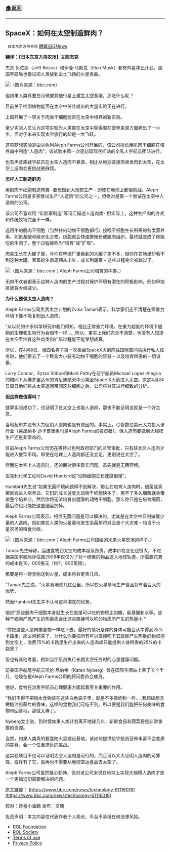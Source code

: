###  [:house:返回](README.md)
---


## SpaceX：如何在太空制造鲜肉？
` 日本东京方舟农场` [轉載自GNews](https://gnews.org/zh-hans/2532341/)

**翻译：【日本东京方舟农场】文龍杰克**
 
杰夫·贝佐斯（Jeff Bezos）和伊隆·马斯克（Elon Musk）都有外星移民计划。美国宇航局也尝试把人类放到尘土飞扬的火星表面。
 
![](https://assets.gnews.org/wp-content/uploads/2022/05/11-30.jpg)（图片来源：bbc.com）
 
但如果人类真要在月球或其他行星上建立太空基地，那吃什么呢？
 
目前关于检测植物能否在太空中茁壮成长的大量实验正在进行。
 
上周开展了一项关于肉类干细胞能否在太空中培养的新实验。
 
至少实验人员认为这项实验为人类能在太空中获得潜在营养来源方面跨出了一小步，但对于未来实现太空旅行的却是一大飞跃。
 
这项梦想实验是由以色列Aleph Farms公司开展的，该公司擅长用肌肉干细胞在培养皿中制造“人造肉”，该试验由第一次造访国际空间站的全私人宇航员团队进行。
 
也有声音质疑宇航员在太空人造肉不靠谱，相比从地球直接简单发肉到太空，在太空上造肉会更挑战更麻烦。
 
**怎样人工制造鲜肉**
 
用肌肉干细胞制造肉类 -要想做到大规模生产 – 即使在地球上都很挑战。Aleph Farms公司是多家尝试生产“人造肉”的公司之一，但绝对是第一个尝试在太空中人造肉的公司。
 
该公司不喜欢用 “实验室制造”等词汇描述人造肉类- 但实际上，这种生产肉的方式和传统牧场完全不一样。
 
选用牛的肌肉干细胞（当然任何动物干细胞都行）投喂干细胞生长所需的各类营养素，如氨基酸和碳水化合物。细胞就会快速繁殖长成肌肉组织，最终就变成了你能吃的牛肉了。整个过程被称为“培育”或“扩培”。
 
肉类生长在大罐子里，与你在啤酒厂里看到的大罐子差不多，但你在农场里却看不到这种大罐。家畜的生命周期从出生，成长到屠宰 – 这些过程完全被跳过了。
 
![](https://assets.gnews.org/wp-content/uploads/2022/05/22-6.jpg)（图片来源：bbc.com；Aleph Farms公司培育的牛排。）
 
无肉不欢者都表示这种人造肉的生产过程对保护环境有潜在的积极影响，例如甲烷排放将大幅减少。
 
**为什么要做太空人造肉？**
 
Aleph Farms公司负责太空计划的Zvika Tamari表示，科学家们还不清楚在零重力环境下能不能复制出人造肉。
 
“从以前的许多科学研究中我们得知，相比正常重力环境，在重力超低的环境下细胞的生理和生物行为会很不一样……所以，事实上我们完全不清楚，也没有人知道在太空里培育这些肉类和扩培过程能不能梦想成真。
 
所以，在4月8日，当四名男子第一次乘坐SpaceX火箭前往国际空间站执行私人任务时，他们带去了一个鞋盒大小装有动物干细胞的容器 – 以及培育所需的一切设备。
 
Larry Connor，Eytan Stibbe和Mark Pathy在前宇航员Michael Lopez-Alegria的陪同下从佛罗里达州的肯尼迪航天中心乘坐Space X火箭进入太空。原定4月24日周日他们将从太空返回带回这些细胞之后，公司将对其进行细致的分析。
 
**但这样做值得吗？**
 
就算实验成功了，也证明了在太空上也能人造肉，那也不能证明这就是一个好主意。
 
当地超市并没有大力促销人造肉也是有原因的。事实上，尽管数亿美元大力投入该行业（莱昂纳多·迪卡普里奥也是Aleph Farms的投资者），但人造肉要做到大规模生产还是非常难的。
 
目前Aleph Farms公司仍在等待以色列政府部门的监管审批，只有获准后人造肉才能进入餐饮市场。即使在地球上人造肉都还没立足，更别说在太空了。
 
然而在太空上人造肉时，还的面对很多现实问题。首先就是无菌环境。
 
伯克利化学工程师David Humbird说“动物细胞生长速度很慢”。
 
Humbird先生说“如果无菌环境问题得不到解决，那么在培育人造肉时，细菌或真菌就会进入培养皿，它们的成长速度比动物干细胞快多了，用不了多久细菌就会覆盖整个培养皿，然后你将无法培育出健康的动物干细胞。那么你只是在培育细菌，最后你也只能把这些细菌扔掉。
 
Aleph Farms公司表示，相信无菌问题是可以解决的，尤其是在太空中只制做很少量的人造肉。但如果在人类的火星基地发生染菌那将对会是个大灾难 – 相当于火星农场的粮食欠收。
 
![](https://assets.gnews.org/wp-content/uploads/2022/05/33-4.jpg)（图片来源：bbc.com；Aleph Farms公司描绘的未来火星农场的样子。）
 
Tamari先生辩称，运送食物到太空的成本超级昂贵。成本价格变化也很大，不过据美国宇航局评估自2008年仅仅为了将一磅重的物品送入地球轨道，所需要花费的成本是10，000美元（约7，800英镑）。
 
那要是将一磅食物送到火星，成本将会更贵几倍。
 
“Tamari先生说。“火星离地球几亿公里。所以在火星基地生产食品将有着巨大的优势，
 
然而Humbird先生并不认可这种潜在的优势。
 
他说“那些肌肉干细胞本身就生长在直接可以吃的物质比如糖，氨基酸和水等。这种干细胞产品产生的热量质会比这些直接可以吃的物质所产生的热量小 “
 
“你把这些人造肉像食物一样吃下去，最好的情况是你的身体可能会从中得到25%卡路里。那么问题来了，为什么你要把所有可以直接吃下去就能产生热量的物资拖到太空上，浪费75%的卡路里生产出来的人造肉却只能提供人体所需的25%的卡路里？
 
但也有其他考量，例如当宇航员执行长期太空任务时的心里健康问题。
 
前美国宇航局宇航员凯伦·尼伯格（Karen Nyberg）曾在国际空间站上呆了五个半月，他现在是Aleph Farms公司的顾问委员会成员。
 
他说，食物在治愈宇航员心理健康方面起着至关重要的作用。
 
“我们不得不把脱水食物装在这些白色袋子里，就差不多像奶粉一样…..我超级想念橄榄油煎蒜片的香味，这样的食物我们可吃不到。所以要是我们能把任何美味的食物带回基地，那就太棒了。
 
Nyberg女士说，到时侯如果人类计划离开地球几年，新鲜食品和蔬菜将是非常重要的资源。
 
当然，如果人类真的要登陆火星建设基地，该如何提供给宇航员营养丰富不会变质的美食，会一个任重道远的挑战。
 
这实验项目不仅可以证明太空人造肉是可行的，而且可以大大证明人造肉的可靠性，或许有了它，就再也不需要从地球空运食品去太空了。
 
Aleph Farms公司虽然雄心勃勃，但对该公司来说在地球上实现大规模人造肉才是一个更加迫切需要解决的问题。
 
原文链接：
[https://www.bbc.com/news/technology-61116018](https://www.bbc.com/news/technology-61116018)
 
校对：妙喜小油鍋
发布：文曦

免责声明：本文内容仅代表作者个人观点，平台不承担任何法律风险。
  
- [ROL Foundation](https://rolfoundation.org/)
- [ROL Society](https://rolsociety.org/)
- [Terms of use](https://gnews.org/terms-of-use-3/)
- [Privacy Policy](https://gnews.org/privacy-policy/)
